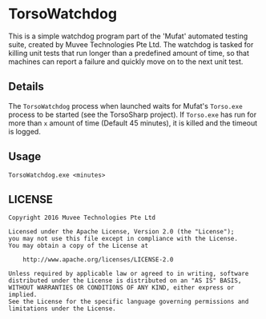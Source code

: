 # TorsoWatchdog

This is a simple watchdog program part of the 'Mufat' automated testing suite, created by Muvee Technologies Pte Ltd. The watchdog is tasked for killing unit tests that run longer than a predefined amount of time, so that machines can report a failure and quickly move on to the next unit test.

## Details

The `TorsoWatchdog` process when launched waits for Mufat's `Torso.exe` process to be started (see the TorsoSharp project). If `Torso.exe` has run for more than `x` amount of time (Default 45 minutes), it is killed and the timeout is logged.

## Usage

`TorsoWatchdog.exe <minutes>`

## LICENSE

    Copyright 2016 Muvee Technologies Pte Ltd

    Licensed under the Apache License, Version 2.0 (the "License");
    you may not use this file except in compliance with the License.
    You may obtain a copy of the License at

        http://www.apache.org/licenses/LICENSE-2.0

    Unless required by applicable law or agreed to in writing, software
    distributed under the License is distributed on an "AS IS" BASIS,
    WITHOUT WARRANTIES OR CONDITIONS OF ANY KIND, either express or implied.
    See the License for the specific language governing permissions and
    limitations under the License.
